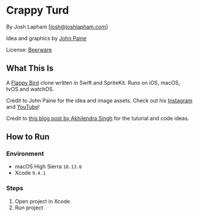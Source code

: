 # Crappy Turd

By Josh Lapham [josh@joshlapham.com]

Idea and graphics by [John Paine](https://www.instagram.com/johnroderickpaine)

License: [Beerware](https://en.wikipedia.org/wiki/Beerware)

## What This Is

A [Flappy Bird](https://en.wikipedia.org/wiki/Flappy_Bird) clone written in Swift and SpriteKit. Runs on iOS, macOS, tvOS and watchOS.

Credit to John Paine for the idea and image assets. Check out his [Instagram](https://www.instagram.com/johnroderickpaine) and [YouTube](https://www.youtube.com/user/johnroderickpaine)!

Credit to [this blog post by Akhilendra Singh](http://sweettutos.com/2017/03/09/build-your-own-flappy-bird-game-with-swift-3-and-spritekit/) for the tutorial and code ideas.

## How to Run

### Environment

- macOS High Sierra `10.13.6`
- Xcode `9.4.1`

### Steps

1. Open project in Xcode
2. Run project
